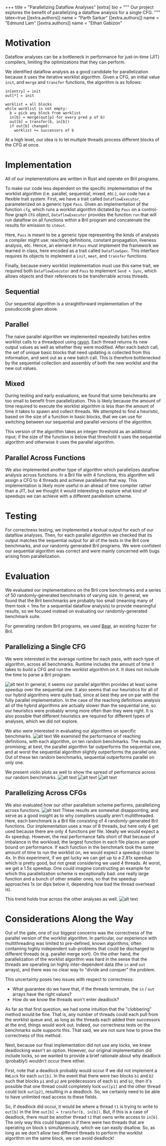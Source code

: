+++
title = "Parallelizing Dataflow Analyses"
[extra]
bio = """
  Our project explores the benefit of parallelizing a dataflow analysis for a single CFG. 
"""
latex=true
[[extra.authors]]
name = "Parth Sarkar"
[[extra.authors]]
name = "Edmund Lam"
[[extra.authors]]
name = "Ethan Gabizon"

# Motivation
Dataflow analyses can be a bottleneck in performance for just-in-time (JIT) compilers, limiting the optimizations that they can perform.

We identified dataflow analysis as a good candidate for parallelization because it uses the iterative worklist algorithm. Given a CFG, an initial value `init`, and `merge` and `transfer` functions, the algorithm is as follows:
```
in[entry] = init
out[*] = init

worklist = all blocks
while worklist is not empty:
  b = pick any block from worklist
  in[b] = merge(out[p] for every pred p of b)
  out[b] = transfer(b, in[b])
  if out[b] changed:
    worklist += successors of b
```
At a high level, our idea is to let multiple threads process different blocks of the CFG at once. 


# Implementation
All of our implementations are written in Rust and operate on Bril programs.

To make our code less dependent on the specific implementation of the worklist algorithm (i.e. parallel, sequential, mixed, etc.), our code has a flexible trait system. First, we have a trait called `DataflowExecutor`, parameterized on a generic type `Pass`. Given an implementation of the function `cfg`, which runs a worklist algorithm dictated by `Pass` on a control-flow graph `CFG` object, `DataflowExecutor` provides the function `run` that will run dataflow on all functions within a Bril program and concatenate the results for emission to `stdout`.

Here, `Pass` is meant to be a generic type representing the kinds of analyses a compiler might use: reaching definitions, constant propagation, liveness analysis, etc. Hence, an element in `Pass` must implement the framework we learned in class, here encoded as a trait called `DataflowSpec`. This interface requires its objects to implement a `init`, `meet`, and `transfer` functions.

Finally, because every worklist implementation must use this same trait, we required both `DataflowExecutor` and `Pass` to implement `Send + Sync`, which allows objects and their references to be transferrable across threads.

## Sequential
Our sequential algorithm is a straightforward implementation of the pseudocode given above.

## Parallel
The naive parallel algorithm we implemented repeatedly batches entire worklist calls to a threadpool using [rayon](https://docs.rs/rayon/latest/rayon/). Each thread returns its new output values as well as whether they were modified. After each batch call, the set of unique basic blocks that need updating is collected from this information, and sent out as a new batch call. This is therefore bottlenecked by the sequential collection and assembly of both the new worklist and the new out values. 

## Mixed
During testing and early evaluations, we found that some benchmarks are too small to benefit from parallelization. This is likely because the amount of time required to execute the worklist algorithm is less than the amount of time it takes to spawn and collect threads. We attempted to find a heuristic, based on the size of a function in basic blocks, that we can use for switching between our sequential and parallel versions of the algorithm.  

This version of the algorithm takes an integer threshold as an additional input; if the size of the function is below that threshold it uses the sequential algorithm and otherwise it uses the parallel algorithm.

## Parallel Across Functions
We also implemented another type of algorithm which parallelizes dataflow analysis across functions. In a Bril file with 4 functions, this algorithm will assign a CFG to 4 threads and achieve parallelism that way. This implementation is likely more useful in an ahead of time compiler rather than a JIT, but we thought it would interesting to explore what kind of speedups we can achieve with a different parallelism scheme.

# Testing
For correctness testing, we implemented a textual output for each of our dataflow analyses. Then, for each parallel algorithm we checked that its output matches the sequential output for all of the tests in the Bril core benchmarks, and our randomly generated Bril programs. We were confident our sequential algorithm was correct and were mainly concerned with bugs arising from parallelization.

# Evaluation
We evaluated our implementations on the Bril core benchmarks and a series of 50 randomly-generated benchmarks of varying size. In general, we found that the Bril benchmarks are probably too small (meaning many of them took < 1ms for a sequential dataflow analysis) to provide meaningful results, so we focused instead on evaluating our randomly-generated benchmark suite. 

For generating random Bril programs, we used [Bear](https://stephenverderame.github.io/blog/bear/), an existing fuzzer for Bril. 

## Parallelizing a Single CFG
We were interested in the average runtime for each pass, with each type of algorithm, across all benchmarks.
Runtime includes the amount of time it takes to build a CFG and run the worklist algorithm on it. It does not include the time to parse a Bril program.

![alt text](./averages_runtime.png)
In general, it seems our parallel algorithm provides at least some speedup over the sequential one. It also seems that our heuristics for all of our hybrid algorithms were quite bad, since at best they are on par with the fully parallel implementation. In the case of the reaching definitions analysis all of the hybrid algorithms are actually slower than the sequential one, so our heuristics were probably wrong more often than they were right. It is also possible that different heuristics are required for different types of analyses, which we did not explore.

We also were interested in evaluating our algorithms on specific benchmarks.
![alt text](./averages_by_bmark_ReachingDefinitions_runtime.png)
We examined the performance of reaching definitions, with each algorithm, on ten random benchmarks. The results are promising; at best, the parallel algorithm far outperforms the sequential one, and at worst the sequential algorithm slightly outperforms the parallel one. Out of these ten random benchmarks, sequential outperforms parallel on only one.

We present violin plots as well to show the spread of performance across our random benchmarks.
![alt text](violin_runtime_AvailableExpr.png) 
![alt text](violin_runtime_LiveVariables.png) 
![alt text](violin_runtime_ReachingDefinitions.png)

## Parallelizing Across CFGs
We also evaluated how our other parallelism scheme performs, parallelizing across functions.
![alt text](averages_by_bmark_ReachingDefinitions_runtime_par.png)
These results are somewhat disappointing, and serve as a good insight as to why compilers usually aren't multithreaded. Here, each benchmark is a Bril file consisting of 4 randomly-generated Bril functions. Our implementation uses a max of 8 threads, but here only 4 get used because there are only 4 functions per file. Ideally we would expect a 4x speedup. However, the real performance falls short of that because of imbalance in the workload; the largest function in each file places an upper bound on performance. If each function in the benchmark took the same amount of time to run the worklist on, we would expect a speedup closer to 4x. In this experiment, if we get lucky we can get up to a 2.81x speedup which is pretty good, but not great considering we used 4 threads. At worst, we get a 1.5x speedup. One could imagine constructing an example for which this parallelization scheme is exceptionally bad: one really large function and a bunch of other smaller ones, so that the speedup approaches 1x (or dips below it, depending how bad the thread overhead is). 

This trend holds true across the other analyses as well. 
![alt text](averages_runtime_par.png)

# Considerations Along the Way

Out of the gate, one of our biggest concerns was the correctness of the parallel version of the worklist algorithm. In particular, our experience with multithreading was limited to pre-defined, known algorithms, often containing highly independent sub-problems that could be discharged to different threads (e.g. parallel merge sort). On the other hand, the parallelization of the worklist algorithm was hard in the sense that the threads are operating on highly inter-dependent data (the `in` and `out` arrays), and there was no clear way to "divide and conquer" the problem.

This uncertainty poses two issues with respect to correctness:
- What guarantee do we have that, if the threads terminate, the `in` / `out` arrays have the right values?
- How do we know the threads won't enter deadlock?

As far as that first question, we had some intuition that the "clobbering" method would be fine. That is, any number of threads could each pull from the worklist queue and, as long as the threads each added their successors at the end, things would work out. Indeed, our correctness tests on the benchmarks suite supports this. That said, we are not sure how to prove the correctness of this method. 

Next, because our final implementation did not use any locks, we knew deadlocking wasn't an option. However, our original implementation did include locks, so we wanted to provide a brief rationale about why deadlock (probably!) wouldn't occur there either.

First, note that a deadlock probably would occur if we did not implement a `RWLock` for each `out[b]`. In the event that there were two blocks `b1` and `b2` such that blocks `p1` and `p2` are predecessors of each `b1` and `b2`, then it's possible that one thread could completely lock `out[p1]` and the other thread could lock `out[p2]`, resulting in a deadlock. So, we certainly need to be able to have unlimited read access to these fields.

So, if deadlock did occur, it would be where a thread `t1` is trying to write to `out[b]` in the line `out[b] = transfer(b, in[b])`. But, if this is a case of deadlock, there must be another thread `t2` that owns write access to `in[b]`. The only way this could happen is if there were two threads that are operating on block `b` simultaneously, which we can easily disallow. So, as long as we don't allow two different threads to perform the worklist algorithm on the same block, we can avoid deadlock!
